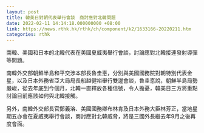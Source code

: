 ```yaml
---
layout: post
title: 韓美日對朝代表舉行會談　商討應對北韓問題
date: 2022-02-11 14:14:18.000000000 +08:00
link: https://news.rthk.hk/rthk/ch/component/k2/1633166-20220211.htm
categories: rthk
---
```


南韓、美國和日本的北韓代表在美國夏威夷舉行會談，討論應對北韓接連發射導彈等問題。

南韓外交部朝鮮半島和平交涉本部長魯圭悳，分別與美國國務院對朝特別代表金星，以及日本外務省亞大局局長船越健裕舉行雙邊會談，魯圭悳說，朝鮮半島局勢嚴峻，從去年底到今個月，北韓一直釋放各種信號，令人擔憂，韓美日三方將重點討論目前應該如何與北韓接觸。

另外，南韓外交部長官鄭義溶、美國國務卿布林肯及日本外務大臣林芳正，當地星期五亦會在夏威夷舉行會談，商討應對北韓威脅，將是三國外長繼去年9月之後再度會面。
